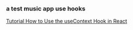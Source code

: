 ### a test music app use hooks
[Tutorial How to Use the useContext Hook in React](https://upmostly.com/tutorials/how-to-use-the-usecontext-hook-in-react)